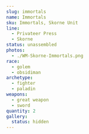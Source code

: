 ```yaml
---
slug: immortals
name: Immortals
sku: Immortals, Skorne Unit
line:
  - Privateer Press
  - Skorne
status: unassembled
photos:
  - ./WM-Skorne-Immortals.png
race:
  - golem
  - obsidiman
archetype:
  - fighter
  - paladin
weapons:
  - great weapon
  - sword
quantity: 2
gallery:
  status: hidden
---
```

